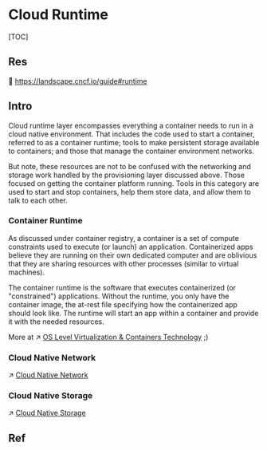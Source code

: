 # Cloud Runtime

[TOC]



## Res
📂 https://landscape.cncf.io/guide#runtime



## Intro
Cloud runtime layer encompasses everything a container needs to run in a cloud native environment. That includes the code used to start a container, referred to as a container runtime; tools to make persistent storage available to containers; and those that manage the container environment networks.

But note, these resources are not to be confused with the networking and storage work handled by the provisioning layer discussed above. Those focused on getting the container platform running. Tools in this category are used to start and stop containers, help them store data, and allow them to talk to each other.

### Container Runtime
As discussed under container registry, a container is a set of compute constraints used to execute (or launch) an application. Containerized apps believe they are running on their own dedicated computer and are oblivious that they are sharing resources with other processes (similar to virtual machines).

The container runtime is the software that executes containerized (or "constrained") applications. Without the runtime, you only have the container image, the at-rest file specifying how the containerized app should look like. The runtime will start an app within a container and provide it with the needed resources.

More at ↗ [OS Level Virtualization & Containers Technology](../../🏂%20OS%20Level%20Virtualization%20&%20Containers%20Technology/OS%20Level%20Virtualization%20&%20Containers%20Technology.md) ;)


### Cloud Native Network
↗ [Cloud Native Network](Cloud%20Native%20Network/Cloud%20Native%20Network.md)


### Cloud Native Storage
↗ [Cloud Native Storage](Cloud%20Native%20Storage/Cloud%20Native%20Storage.md)



## Ref

